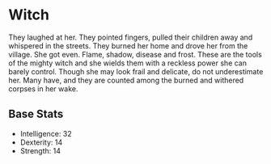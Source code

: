 # Witch

They laughed at her. They pointed fingers, pulled their children away and whispered in the streets. They burned her home and drove her from the village. She got even. Flame, shadow, disease and frost. These are the tools of the mighty witch and she wields them with a reckless power she can barely control. Though she may look frail and delicate, do not underestimate her. Many have, and they are counted among the burned and withered corpses in her wake.

## Base Stats

* Intelligence:	32
* Dexterity:   	14
* Strength:    	14

